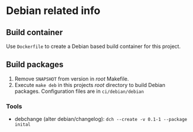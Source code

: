 # Debian related info
## Build container
Use `Dockerfile` to create a Debian based build container for this project.

## Build packages
1. Remove `SNAPSHOT` from version in _root_ Makefile.
2. Execute `make deb` in this projects _root_ directory to build Debian packages.
Configuration files are in `ci/debian/debian`

### Tools
- debchange (alter debian/changelog): `dch --create -v 0.1-1 --package inital`
